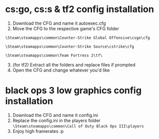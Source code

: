 # cs:go, cs:s & tf2 config installation 
1. Download the CFG and name it autoexec.cfg
2. Move the CFG to the respective game's CFG folder

``\Steam\steamapps\common\Counter-Strike Global Offensive\csgo\cfg``

``\Steam\steamapps\common\Counter-Strike Source\cstrike\cfg``

``\Steam\steamapps\common\Team Fortress 2\tf\``

3. (for tf2) Extract all the folders and replace files if prompted
4. Open the CFG and change whatever you'd like

# black ops 3 low graphics config installation
1. Download the CFG and name it config.ini
2. Replace the config.ini in the players folder
``\Steam\steamapps\common\Call of Duty Black Ops III\players``
3. Enjoy high framerates :p
